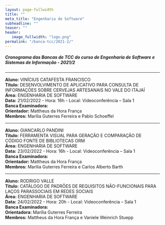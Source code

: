 ```yaml
---
layout: page-fullwidth
title: ""
meta_title: "Engenharia de Software"
subheadline: ""
teaser: ""
header:
   image_fullwidth: "logo.png"
permalink: "/banca-tcc/2021-2/"
---
```


##### **Cronograma das Bancas de TCC do curso de Engenharia de Software e Sistemas de Informação - 2021/2**

<hr>

**Aluno:** VINÍCIUS CATAFESTA FRANCISCO
<br>
**Título:** DESENVOLVIMENTO DE APLICATIVO PARA CONSULTA DE INFORMAÇÕES SOBRE CERVEJAS ARTESANAIS NO VALE DO ITAJAÍ
<br>
**Área:** ENGENHARIA DE SOFTWARE
<br>
**Data:** 21/02/2022  -  Hora: 16h  - Local: Videoconferência – Sala 1
<br>
**Banca Examinadora:**
<br>
**Orientador:** Mattheus da Hora França
<br>
**Membros:** Marília Guterres Ferreira e Pablo Schoeffel

<hr>

**Aluno:** GIANCARLO PANDINI
<br>
**Título:** FERRAMENTA VISUAL PARA GERAÇÃO E COMPARAÇÃO DE CÓDIGO FONTE DE BIBLIOTECAS ORM
<br>
**Área:** ENGENHARIA DE SOFTWARE
<br>
**Data:** 23/02/2022  -  Hora: 16h  - Local: Videoconferência – Sala 1
<br>
**Banca Examinadora:**
<br>
**Orientador:** Mattheus da Hora França
<br>
**Membros:** Marília Guterres Ferreira e Carlos Alberto Barth

<hr>

**Aluno:** RODRIGO VALLE
<br>
**Título:** CATÁLOGO DE PADRÕES DE REQUISITOS NÃO-FUNCIONAIS PARA LAÇOS PARASSOCIAIS EM REDES SOCIAIS
<br>
**Área:** ENGENHARIA DE SOFTWARE
<br>
**Data:** 24/02/2022  -  Hora: 20h  - Local: Videoconferência – Sala 1
<br>
**Banca Examinadora:**
<br>
**Orientadora:** Marília Guterres Ferreira
<br>
**Membros:** Mattheus da Hora França e Vaniele Weinrich Stuepp

